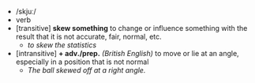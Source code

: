 - /skjuː/
- verb
- [transitive] **skew something** to change or influence something with the result that it is not accurate, fair, normal, etc.
	- *to skew the statistics*
- [intransitive] **+ adv./prep.** *(British English)* to move or lie at an angle, especially in a position that is not normal
	- *The ball skewed off at a right angle.*